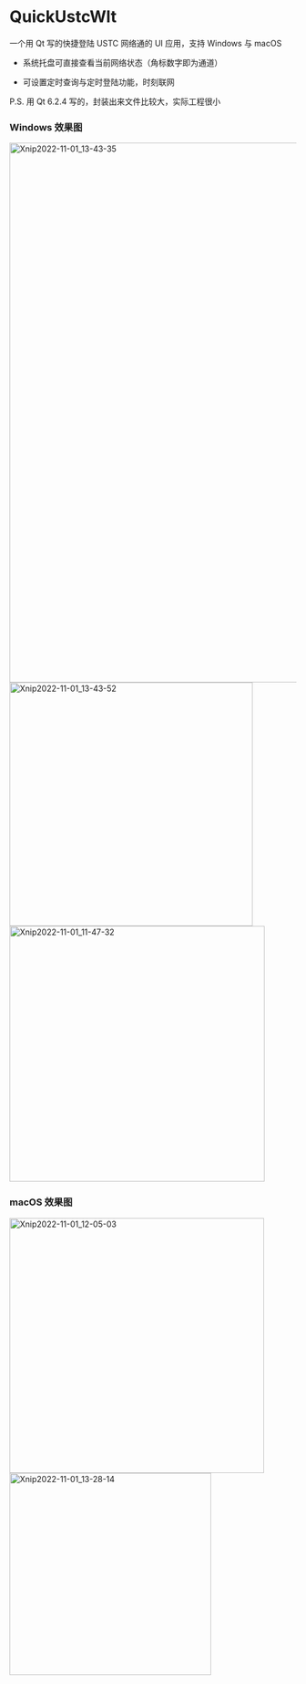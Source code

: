 # QuickUstcWlt
一个用 Qt 写的快捷登陆 USTC 网络通的 UI 应用，支持 Windows 与 macOS

* 系统托盘可直接查看当前网络状态（角标数字即为通道）

* 可设置定时查询与定时登陆功能，时刻联网

P.S. 用 Qt 6.2.4 写的，封装出来文件比较大，实际工程很小

### Windows 效果图
<img width="946" alt="Xnip2022-11-01_13-43-35" src="https://user-images.githubusercontent.com/44578389/199166998-4f807d26-8756-4f27-9c79-e7bbe9f2bbec.png">

<img width="427" alt="Xnip2022-11-01_13-43-52" src="https://user-images.githubusercontent.com/44578389/199167005-1e680764-9377-4e4d-a0b4-4bc4f27298d2.png">

<img width="448" alt="Xnip2022-11-01_11-47-32" src="https://user-images.githubusercontent.com/44578389/199154601-05df3e28-b404-462c-8a16-46a7819c9c10.png">

### macOS 效果图
<img width="447" alt="Xnip2022-11-01_12-05-03" src="https://user-images.githubusercontent.com/44578389/199167180-e74937a3-0d84-440c-8d7a-261de56bb9a2.png">

<img width="354" alt="Xnip2022-11-01_13-28-14" src="https://user-images.githubusercontent.com/44578389/199167202-91f83682-8886-4eab-8149-0001dc50ca33.png">
